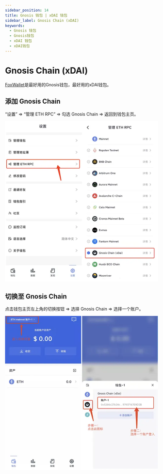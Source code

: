 ```yaml
---
sidebar_position: 14
title: Gnosis 钱包 | xDAI 钱包
sidebar_label: Gnosis Chain (xDAI)
keywords:
  - Gnosis 钱包
  - Gnosis钱包
  - xDAI 钱包
  - xDAI钱包
---
```


# Gnosis Chain (xDAI)

[FoxWallet](https://foxwallet.com)是最好用的Gnosis钱包，最好用的xDAI钱包。

## 添加 Gnosis Chain

“设置” => “管理 ETH RPC” => 勾选 Gnosis Chain => 返回到钱包主页。

![](../img/add-gnosis.webp)

## 切换至 Gnosis Chain

点击钱包主页左上角的切换按钮 => 选择 Gnosis Chain => 选择一个账户。

![](../img/switch-gnosis.webp)